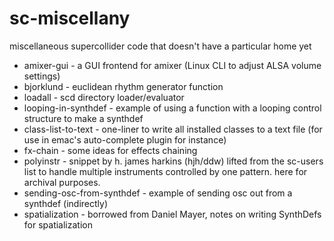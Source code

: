 # sc-miscellany
miscellaneous supercollider code that doesn't have a particular home yet

- amixer-gui - a GUI frontend for amixer (Linux CLI to adjust ALSA volume settings)
- bjorklund - euclidean rhythm generator function
- loadall - scd directory loader/evaluator 
- looping-in-synthdef - example of using a function with a looping control structure to make a synthdef
- class-list-to-text - one-liner to write all installed classes to a text file (for use in emac's auto-complete plugin for instance)
- fx-chain - some ideas for effects chaining
- polyinstr - snippet by h. james harkins (hjh/ddw) lifted from the sc-users list to handle multiple instruments controlled by one pattern. here for archival purposes.
- sending-osc-from-synthdef - example of sending osc out from a synthdef (indirectly)
- spatialization - borrowed from Daniel Mayer, notes on writing SynthDefs for spatialization
